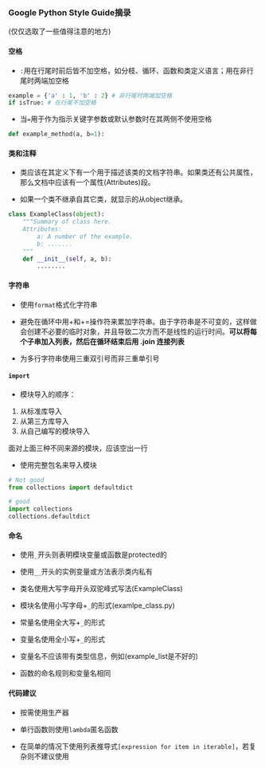 ### Google Python Style Guide摘录

(仅仅选取了一些值得注意的地方)

#### 空格

- `:`用在行尾时前后皆不加空格，如分枝、循环、函数和类定义语言；用在非行尾时两端加空格

```python
example = {'a' : 1, 'b' : 2} # 非行尾时两端加空格
if isTrue: # 在行尾不加空格
```

- 当`=`用于作为指示关键字参数或默认参数时在其两侧不使用空格

```python
def example_method(a, b=1):
```

#### 类和注释

- 类应该在其定义下有一个用于描述该类的文档字符串。如果类还有公共属性，那么文档中应该有一个属性(Attributes)段。

- 如果一个类不继承自其它类，就显示的从object继承。

```python
class ExampleClass(object):
	"""Summary of class here.
	Attributes:
		a: A number of the example.
		b: .......
	"""
	def __init__(self, a, b):
		........
```

#### 字符串

- 使用`format`格式化字符串

- 避免在循环中用+和+=操作符来累加字符串。由于字符串是不可变的，这样做会创建不必要的临时对象，并且导致二次方而不是线性的运行时间。**可以将每个子串加入列表，然后在循环结束后用 .join 连接列表**

- 为多行字符串使用三重双引号而非三重单引号

#### `import`

- 模块导入的顺序：

1. 从标准库导入
2. 从第三方库导入
3. 从自己编写的模块导入

面对上面三种不同来源的模块，应该空出一行

- 使用完整包名来导入模块

```python
# Not good
from collections import defaultdict

# good
import collections
collections.defaultdict
```

#### 命名

- 使用`_`开头则表明模块变量或函数是protected的
- 使用`__`开头的实例变量或方法表示类内私有

- 类名使用大写字母开头双驼峰式写法(ExampleClass)
- 模块名使用小写字母+`_`的形式(examlpe_class.py)

- 常量名使用全大写+`_`的形式
- 变量名使用全小写+`_`的形式
- 变量名不应该带有类型信息，例如(example_list是不好的)

- 函数的命名规则和变量名相同

#### 代码建议

- 按需使用生产器

- 单行函数则使用`lambda`匿名函数

- 在简单的情况下使用列表推导式`[expression for item in iterable]`，若复杂则不建议使用